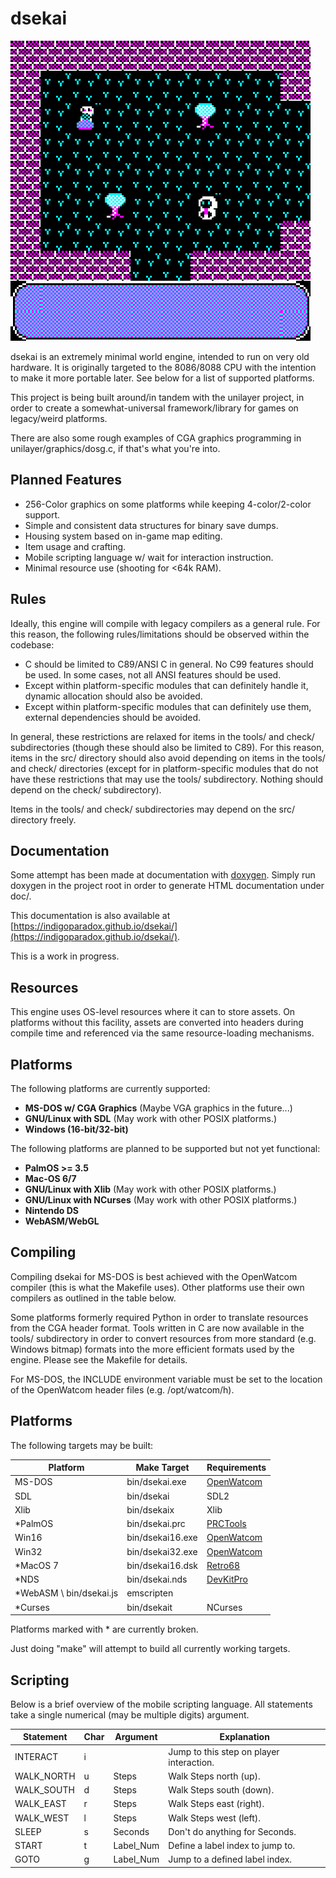 
# dsekai

![Overworld Screenshot](screens/overwrld.png)

dsekai is an extremely minimal world engine, intended to run on very old hardware. It is originally targeted to the 8086/8088 CPU with the intention to make it more portable later. See below for a list of supported platforms.

This project is being built around/in tandem with the unilayer project, in order to create a somewhat-universal framework/library for games on legacy/weird platforms.

There are also some rough examples of CGA graphics programming in unilayer/graphics/dosg.c, if that's what you're into.

## Planned Features

* 256-Color graphics on some platforms while keeping 4-color/2-color support.
* Simple and consistent data structures for binary save dumps.
* Housing system based on in-game map editing.
* Item usage and crafting.
* Mobile scripting language w/ wait for interaction instruction.
* Minimal resource use (shooting for <64k RAM).

## Rules

Ideally, this engine will compile with legacy compilers as a general rule. For this reason, the following rules/limitations should be observed within the codebase:

* C should be limited to C89/ANSI C in general. No C99 features should be used. In some cases, not all ANSI features should be used.
* Except within platform-specific modules that can definitely handle it, dynamic allocation should also be avoided.
* Except within platform-specific modules that can definitely use them, external dependencies should be avoided.

In general, these restrictions are relaxed for items in the tools/ and check/ subdirectories (though these should also be limited to C89). For this reason, items in the src/ directory should also avoid depending on items in the tools/ and check/ directories (except for in platform-specific modules that do not have these restrictions that may use the tools/ subdirectory. Nothing should depend on the check/ subdirectory).

Items in the tools/ and check/ subdirectories may depend on the src/ directory freely.

## Documentation

Some attempt has been made at documentation with [doxygen](https://www.doxygen.nl/index.html). Simply run doxygen in the project root in order to generate HTML documentation under doc/.

This documentation is also available at [https://indigoparadox.github.io/dsekai/](https://indigoparadox.github.io/dsekai/).

This is a work in progress.

## Resources

This engine uses OS-level resources where it can to store assets. On platforms without this facility, assets are converted into headers during compile time and referenced via the same resource-loading mechanisms.

## Platforms

The following platforms are currently supported:

* **MS-DOS w/ CGA Graphics** (Maybe VGA graphics in the future...)
* **GNU/Linux with SDL** (May work with other POSIX platforms.)
* **Windows (16-bit/32-bit)**

The following platforms are planned to be supported but not yet functional:

* **PalmOS >= 3.5**
* **Mac-OS 6/7**
* **GNU/Linux with Xlib** (May work with other POSIX platforms.)
* **GNU/Linux with NCurses** (May work with other POSIX platforms.)
* **Nintendo DS**
* **WebASM/WebGL**

## Compiling

Compiling dsekai for MS-DOS is best achieved with the OpenWatcom compiler (this is what the Makefile uses). Other platforms use their own compilers as outlined in the table below.

Some platforms formerly required Python in order to translate resources from the CGA header format. Tools written in C are now available in the tools/ subdirectory in order to convert resources from more standard (e.g. Windows bitmap) formats into the more efficient formats used by the engine. Please see the Makefile for details.

For MS-DOS, the INCLUDE environment variable must be set to the location of the OpenWatcom header files (e.g. /opt/watcom/h).

## Platforms

The following targets may be built:

| Platform | Make Target         | Requirements |
|----------|---------------------|--------------
| MS-DOS   | bin/dsekai.exe   | [OpenWatcom](https://github.com/open-watcom/open-watcom-v2)
| SDL      | bin/dsekai       | SDL2
| Xlib     | bin/dsekaix      | Xlib
| *PalmOS  | bin/dsekai.prc   | [PRCTools](https://github.com/jichu4n/prc-tools-remix)
| Win16    | bin/dsekai16.exe | [OpenWatcom](https://github.com/open-watcom/open-watcom-v2)
| Win32    | bin/dsekai32.exe | [OpenWatcom](https://github.com/open-watcom/open-watcom-v2)
| *MacOS 7 | bin/dsekai16.dsk | [Retro68](https://github.com/autc04/Retro68)
| *NDS     | bin/dsekai.nds   | [DevKitPro](https://devkitpro.org/)
| *WebASM  \ bin/dsekai.js    | emscripten
| *Curses  | bin/dsekait      | NCurses

Platforms marked with * are currently broken.

Just doing "make" will attempt to build all currently working targets.

## Scripting

Below is a brief overview of the mobile scripting language. All statements take
a single numerical (may be multiple digits) argument.

| Statement  | Char | Argument  | Explanation
|------------|------|-----------|-------------
| INTERACT   | i    |           | Jump to this step on player interaction.
| WALK_NORTH | u    | Steps     | Walk Steps north (up).
| WALK_SOUTH | d    | Steps     | Walk Steps south (down).
| WALK_EAST  | r    | Steps     | Walk Steps east (right).
| WALK_WEST  | l    | Steps     | Walk Steps west (left).
| SLEEP      | s    | Seconds   | Don't do anything for Seconds.
| START      | t    | Label_Num | Define a label index to jump to.
| GOTO       | g    | Label_Num | Jump to a defined label index.

